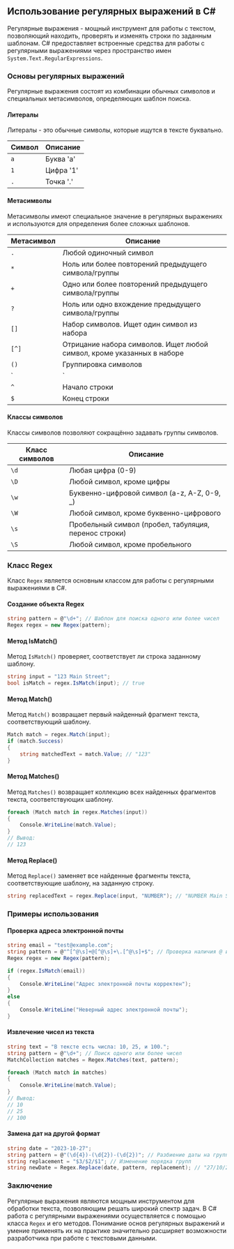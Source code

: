 ## Использование регулярных выражений в C#

Регулярные выражения - мощный инструмент для работы с текстом, позволяющий находить, проверять и изменять строки по заданным шаблонам. C# предоставляет встроенные средства для работы с регулярными выражениями через пространство имен `System.Text.RegularExpressions`.

### Основы регулярных выражений

Регулярные выражения состоят из комбинации обычных символов и специальных метасимволов, определяющих шаблон поиска. 

#### Литералы
 
Литералы - это обычные символы, которые ищутся в тексте буквально.

| Символ | Описание |
|---|---|
| `a` | Буква 'a' |
| `1` | Цифра '1' |
| `.` | Точка '.' |

#### Метасимволы

Метасимволы имеют специальное значение в регулярных выражениях и используются для определения более сложных шаблонов.

| Метасимвол | Описание |
|---|---|
| `.` | Любой одиночный символ |
| `*` | Ноль или более повторений предыдущего символа/группы |
| `+` | Одно или более повторений предыдущего символа/группы |
| `?` | Ноль или одно вхождение предыдущего символа/группы |
| `[]` | Набор символов. Ищет один символ из набора |
| `[^]` | Отрицание набора символов. Ищет любой символ, кроме указанных в наборе |
| `()` | Группировка символов |
| `|` | Логическое ИЛИ |
| `^` | Начало строки |
| `$` | Конец строки |

#### Классы символов

Классы символов позволяют сокращённо задавать группы символов.

| Класс символов | Описание |
|---|---|
| `\d` | Любая цифра (0-9) |
| `\D` | Любой символ, кроме цифры |
| `\w` | Буквенно-цифровой символ (a-z, A-Z, 0-9, _) |
| `\W` | Любой символ, кроме буквенно-цифрового |
| `\s` | Пробельный символ (пробел, табуляция, перенос строки) |
| `\S` | Любой символ, кроме пробельного |

### Класс Regex

Класс `Regex` является основным классом для работы с регулярными выражениями в C#.

#### Создание объекта Regex

```csharp
string pattern = @"\d+"; // Шаблон для поиска одного или более чисел
Regex regex = new Regex(pattern); 
```

#### Метод IsMatch()

Метод `IsMatch()` проверяет, соответствует ли строка заданному шаблону.

```csharp
string input = "123 Main Street";
bool isMatch = regex.IsMatch(input); // true
```

#### Метод Match()

Метод `Match()` возвращает первый найденный фрагмент текста, соответствующий шаблону.

```csharp
Match match = regex.Match(input);
if (match.Success)
{
    string matchedText = match.Value; // "123"
}
```

#### Метод Matches()

Метод `Matches()` возвращает коллекцию всех найденных фрагментов текста, соответствующих шаблону.

```csharp
foreach (Match match in regex.Matches(input))
{
    Console.WriteLine(match.Value);
}
// Вывод:
// 123
```

#### Метод Replace()

Метод `Replace()` заменяет все найденные фрагменты текста, соответствующие шаблону, на заданную строку.

```csharp
string replacedText = regex.Replace(input, "NUMBER"); // "NUMBER Main Street"
```

### Примеры использования

#### Проверка адреса электронной почты

```csharp
string email = "test@example.com";
string pattern = @"^[^@\s]+@[^@\s]+\.[^@\s]+$"; // Проверка наличия @ и . в адресе
Regex regex = new Regex(pattern);

if (regex.IsMatch(email))
{
    Console.WriteLine("Адрес электронной почты корректен");
}
else
{
    Console.WriteLine("Неверный адрес электронной почты");
}
```

#### Извлечение чисел из текста

```csharp
string text = "В тексте есть числа: 10, 25, и 100.";
string pattern = @"\d+"; // Поиск одного или более чисел
MatchCollection matches = Regex.Matches(text, pattern);

foreach (Match match in matches)
{
    Console.WriteLine(match.Value);
}
// Вывод:
// 10
// 25
// 100
```

#### Замена дат на другой формат

```csharp
string date = "2023-10-27";
string pattern = @"(\d{4})-(\d{2})-(\d{2})"; // Разбиение даты на группы
string replacement = "$3/$2/$1"; // Изменение порядка групп
string newDate = Regex.Replace(date, pattern, replacement); // "27/10/2023"
```

### Заключение

Регулярные выражения являются мощным инструментом для обработки текста, позволяющим решать широкий спектр задач. В C# работа с регулярными выражениями осуществляется с помощью класса `Regex` и его методов. Понимание основ регулярных выражений и умение применять их на практике значительно расширяет возможности разработчика при работе с текстовыми данными. 
